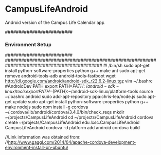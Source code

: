 CampusLifeAndroid
=================

Android version of the Campus Life Calendar app.


#########################
### Environment Setup ###
#########################
############################################################################################
#! /bin/sh
sudo apt-get install python-software-properties python g++ make ant
sudo apt-get remove android-tools-adb android-tools-fastboot
wget http://dl.google.com/android/android-sdk_r22.6.2-linux.tgz
vim ~/.bashrc
#AndroidDev PATH
export PATH=${PATH}:~/android-sdk-linux/tools
export PATH=${PATH}:~/android-sdk-linux/platform-tools
source ~/.bashrc
android
sudo add-apt-repository ppa:chris-lea/node.js
sudo apt-get update
sudo apt-get install python-software-properties python g++ make nodejs
sudo npm install -g cordova
~/.cordova/lib/android/cordova/3.4.0/bin/check_reqs
mkdir ~/projects/CampusLifeAndroid
cd ~/projects/CampusLifeAndroid
cordova create ~/projects/CampusLifeAndroid edu.lcsc.CampusLifeAndroid CampusLifeAndroid
cordova -d platform add android
cordova build

//Link information was obtained from:
//http://www.gaggl.com/2014/04/apache-cordova-development-environment-install-on-ubuntu/

